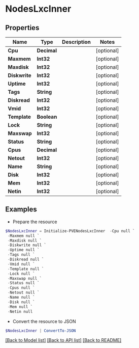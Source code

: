 # NodesLxcInner
## Properties

Name | Type | Description | Notes
------------ | ------------- | ------------- | -------------
**Cpu** | **Decimal** |  | [optional] 
**Maxmem** | **Int32** |  | [optional] 
**Maxdisk** | **Int32** |  | [optional] 
**Diskwrite** | **Int32** |  | [optional] 
**Uptime** | **Int32** |  | [optional] 
**Tags** | **String** |  | [optional] 
**Diskread** | **Int32** |  | [optional] 
**Vmid** | **Int32** |  | [optional] 
**Template** | **Boolean** |  | [optional] 
**Lock** | **String** |  | [optional] 
**Maxswap** | **Int32** |  | [optional] 
**Status** | **String** |  | [optional] 
**Cpus** | **Decimal** |  | [optional] 
**Netout** | **Int32** |  | [optional] 
**Name** | **String** |  | [optional] 
**Disk** | **Int32** |  | [optional] 
**Mem** | **Int32** |  | [optional] 
**Netin** | **Int32** |  | [optional] 

## Examples

- Prepare the resource
```powershell
$NodesLxcInner = Initialize-PVENodesLxcInner  -Cpu null `
 -Maxmem null `
 -Maxdisk null `
 -Diskwrite null `
 -Uptime null `
 -Tags null `
 -Diskread null `
 -Vmid null `
 -Template null `
 -Lock null `
 -Maxswap null `
 -Status null `
 -Cpus null `
 -Netout null `
 -Name null `
 -Disk null `
 -Mem null `
 -Netin null
```

- Convert the resource to JSON
```powershell
$NodesLxcInner | ConvertTo-JSON
```

[[Back to Model list]](../README.md#documentation-for-models) [[Back to API list]](../README.md#documentation-for-api-endpoints) [[Back to README]](../README.md)

